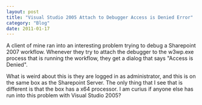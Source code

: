 ```yaml
---
layout: post
title: "Visual Studio 2005 Attach to Debugger Access is Denied Error"
category: "Blog"
date: 2011-01-17
---
```



A client of mine ran into an interesting problem trying to debug a Sharepoint 2007 workflow. Whenever they try to attach the debugger to the w3wp.exe process that is running the workflow, they get a dialog that says "Access is Denied".

What is weird about this is they are logged in as administrator, and this is on the same box as the Sharepoint Server. The only thing that I see that is different is that the box has a x64 processor. I am curius if anyone else has run into this problem with Visual Studio 2005?